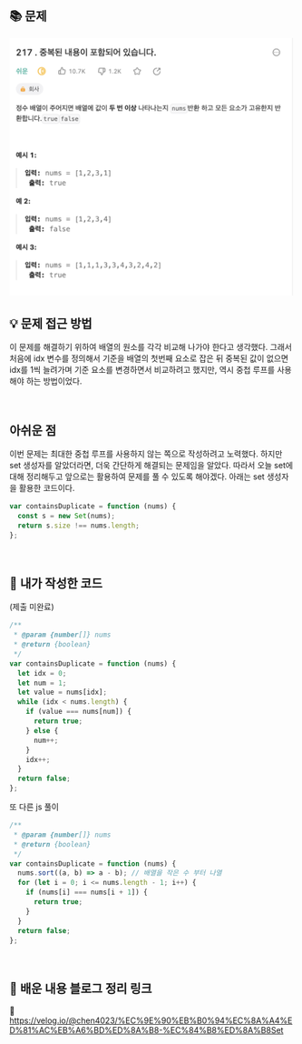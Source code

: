 ## 📚 문제

<img src="../img/Contains.png" style="width:500px">

</br>

## 💡 문제 접근 방법

이 문제를 해결하기 위하여 배열의 원소를 각각 비교해 나가야 한다고 생각했다. 그래서 처음에 idx 변수를 정의해서 기준을 배열의 첫번째 요소로 잡은 뒤 중복된 값이 없으면 idx를 1씩 늘려가며 기준 요소를 변경하면서 비교하려고 했지만, 역시 중첩 루프를 사용해야 하는 방법이었다.

</br>

## 아쉬운 점

이번 문제는 최대한 중첩 루프를 사용하지 않는 쪽으로 작성하려고 노력했다. 하지만 set 생성자를 알았더라면, 더욱 간단하게 해결되는 문제임을 알았다. 따라서 오늘 set에 대해 정리해두고 앞으로는 활용하여 문제를 풀 수 있도록 해야겠다.
아래는 set 생성자을 활용한 코드이다.

```js
var containsDuplicate = function (nums) {
  const s = new Set(nums);
  return s.size !== nums.length;
};
```

</br>

## 📝 내가 작성한 코드

(제출 미완료)

```js
/**
 * @param {number[]} nums
 * @return {boolean}
 */
var containsDuplicate = function (nums) {
  let idx = 0;
  let num = 1;
  let value = nums[idx];
  while (idx < nums.length) {
    if (value === nums[num]) {
      return true;
    } else {
      num++;
    }
    idx++;
  }
  return false;
};
```

또 다른 js 풀이

```js
/**
 * @param {number[]} nums
 * @return {boolean}
 */
var containsDuplicate = function (nums) {
  nums.sort((a, b) => a - b); // 배열을 작은 수 부터 나열
  for (let i = 0; i <= nums.length - 1; i++) {
    if (nums[i] === nums[i + 1]) {
      return true;
    }
  }
  return false;
};
```

</br>

## 📖 배운 내용 블로그 정리 링크

🔗 https://velog.io/@chen4023/%EC%9E%90%EB%B0%94%EC%8A%A4%ED%81%AC%EB%A6%BD%ED%8A%B8-%EC%84%B8%ED%8A%B8Set
